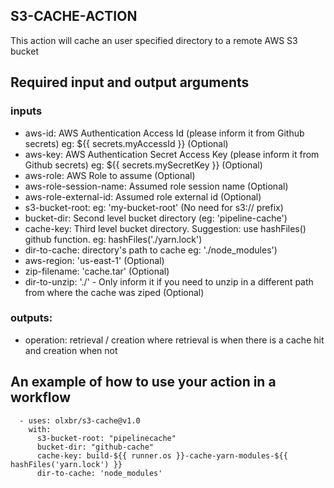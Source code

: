 ## S3-CACHE-ACTION

This action will cache an user specified directory to a remote AWS S3 bucket

## Required input and output arguments

### inputs

  * aws-id: AWS Authentication Access Id (please inform it from Github secrets) eg: ${{ secrets.myAccessId }} (Optional)
  * aws-key:  AWS Authentication Secret Access Key (please inform it from Github secrets) eg: ${{ secrets.mySecretKey }} (Optional)
  * aws-role: AWS Role to assume (Optional)
  * aws-role-session-name: Assumed role session name (Optional)
  * aws-role-external-id: Assumed role external id (Optional)
  * s3-bucket-root: eg: 'my-bucket-root' (No need for s3:// prefix)
  * bucket-dir: Second level bucket directory (eg: 'pipeline-cache')
  * cache-key: Third level bucket directory. Suggestion: use hashFiles() github function. eg: hashFiles('./yarn.lock')
  * dir-to-cache: directory's path to cache eg: './node_modules')
  * aws-region: 'us-east-1' (Optional)
  * zip-filename: 'cache.tar' (Optional)
  * dir-to-unzip: './' - Only inform it if you need to unzip in a different path from where the cache was ziped (Optional)

### outputs:

  * operation: retrieval / creation where retrieval is when there is a cache hit and creation when not    

## An example of how to use your action in a workflow

```
  - uses: olxbr/s3-cache@v1.0
    with:
      s3-bucket-root: "pipelinecache"   
      bucket-dir: "github-cache"
      cache-key: build-${{ runner.os }}-cache-yarn-modules-${{ hashFiles('yarn.lock') }}
      dir-to-cache: 'node_modules' 
```